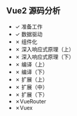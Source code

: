 ## Vue2 源码分析

- <div :class="$style.flex"><span :class="[$style.common,$style.actived]">✓</span> 准备工作</div>
- <div :class="$style.flex"><span :class="[$style.common,$style.actived]">✓</span> 数据驱动</div>
- <div :class="$style.flex"><span :class="[$style.common,$style.noActive]">✗</span> 组件化</div>
- <div :class="$style.flex"><span :class="[$style.common,$style.noActive]">✗</span> 深入响应式原理（上）</div>
- <div :class="$style.flex"><span :class="[$style.common,$style.noActive]">✗</span> 深入响应式原理（下） </div>
- <div :class="$style.flex"><span :class="[$style.common,$style.noActive]">✗</span> 编译（上）</div>
- <div :class="$style.flex"><span :class="[$style.common,$style.noActive]">✗</span> 编译（下）</div>
- <div :class="$style.flex"><span :class="[$style.common,$style.noActive]">✗</span> 扩展（上）</div>
- <div :class="$style.flex"><span :class="[$style.common,$style.noActive]">✗</span> 扩展（中）</div>
- <div :class="$style.flex"><span :class="[$style.common,$style.noActive]">✗</span> 扩展（下）</div>
- <div :class="$style.flex"><span :class="[$style.common,$style.noActive]">✗</span>VueRouter</div>
- <div :class="$style.flex"><span :class="[$style.common,$style.noActive]">✗</span>Vuex</div>

<style module>
.noActive {
  background: #efe3e3;
  color: #E91E63;
}

.actived {
  background: #4CAF50;
}

.common {
  display: inline-flex;
  width: 20px;
  height: 20px;
  border-radius: 4px;
  margin-right: 10px;
  align-items: center;
  padding: 6px;
  justify-content: center;
  font-size: 16px;
  font-weight: bold;
}

.flex {
  display: flex;
  align-items: center;
}
</style>
